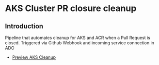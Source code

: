# AKS Cluster PR closure cleanup

## Introduction 
Pipeline that automates cleanup for AKS and ACR when a Pull Request is closed. Triggered via Github Webhook and incoming service connection in ADO

- [Preview AKS Cleanup](builds/aks-cleanup-preview.yaml)
